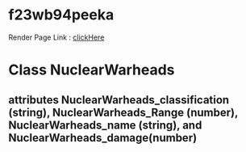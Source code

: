 # f23wb94peeka

Render Page Link : [clickHere](https://f23wb94peeka.onrender.com)
# Class NuclearWarheads
## attributes NuclearWarheads_classification (string), NuclearWarheads_Range (number), NuclearWarheads_name (string), and NuclearWarheads_damage(number)